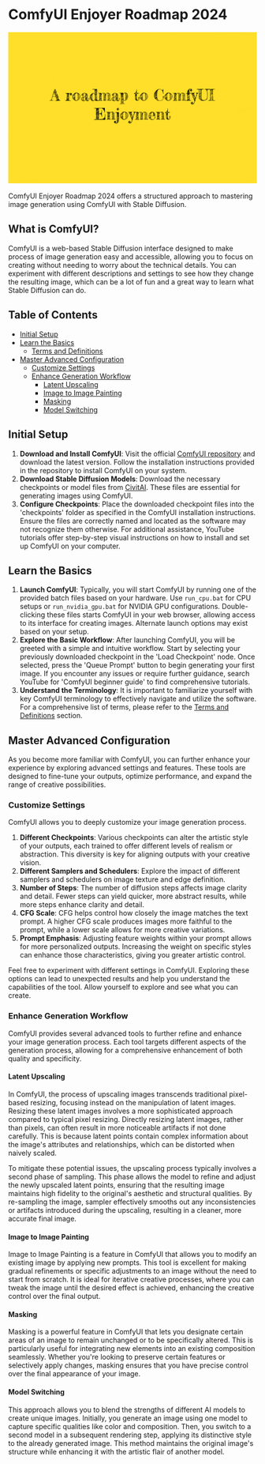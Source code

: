 # ComfyUI Enjoyer Roadmap 2024

![A roadmap to ComfyUI enjoyment](assets/thumbnail.png)

ComfyUI Enjoyer Roadmap 2024 offers a structured approach to mastering image generation using ComfyUI with Stable Diffusion.

## What is ComfyUI?

ComfyUI is a web-based Stable Diffusion interface designed to make process of image generation easy and accessible, allowing you to focus on creating without needing to worry about the technical details. You can experiment with different descriptions and settings to see how they change the resulting image, which can be a lot of fun and a great way to learn what Stable Diffusion can do.

## Table of Contents

- [Initial Setup](#initial-setup)
- [Learn the Basics](#learn-the-basics)
	- [Terms and Definitions](terms-and-definitions.md)
- [Master Advanced Configuration](#master-advanced-configuration)
	- [Customize Settings](#customize-settings)
	- [Enhance Generation Workflow](#enhance-generation-workflow)
		- [Latent Upscaling](#latent-upscaling)
		- [Image to Image Painting](#image-to-image-painting)
		- [Masking](#masking)
		- [Model Switching](#model-switching)

## Initial Setup

1. **Download and Install ComfyUI**: Visit the official <a href="https://github.com/comfyanonymous/ComfyUI" target="_blank">ComfyUI repository</a> and download the latest version. Follow the installation instructions provided in the repository to install ComfyUI on your system.
2. **Download Stable Diffusion Models**: Download the necessary checkpoints or model files from <a href="https://civitai.com" target="_blank">CivitAI</a>. These files are essential for generating images using ComfyUI.
3. **Configure Checkpoints**: Place the downloaded checkpoint files into the 'checkpoints' folder as specified in the ComfyUI installation instructions. Ensure the files are correctly named and located as the software may not recognize them otherwise. For additional assistance, YouTube tutorials offer step-by-step visual instructions on how to install and set up ComfyUI on your computer.

## Learn the Basics

1. **Launch ComfyUI**: Typically, you will start ComfyUI by running one of the provided batch files based on your hardware. Use `run_cpu.bat` for CPU setups or `run_nvidia_gpu.bat` for NVIDIA GPU configurations. Double-clicking these files starts ComfyUI in your web browser, allowing access to its interface for creating images. Alternate launch options may exist based on your setup.
2. **Explore the Basic Workflow**: After launching ComfyUI, you will be greeted with a simple and intuitive workflow. Start by selecting your previously downloaded checkpoint in the 'Load Checkpoint' node. Once selected, press the 'Queue Prompt' button to begin generating your first image. If you encounter any issues or require further guidance, search YouTube for 'ComfyUI beginner guide' to find comprehensive tutorials.
3. **Understand the Terminology**: It is important to familiarize yourself with key ComfyUI terminology to effectively navigate and utilize the software. For a comprehensive list of terms, please refer to the [Terms and Definitions](terms-and-definitions.md) section.

## Master Advanced Configuration

As you become more familiar with ComfyUI, you can further enhance your experience by exploring advanced settings and features. These tools are designed to fine-tune your outputs, optimize performance, and expand the range of creative possibilities.

### Customize Settings

ComfyUI allows you to deeply customize your image generation process.

1. **Different Checkpoints**: Various checkpoints can alter the artistic style of your outputs, each trained to offer different levels of realism or abstraction. This diversity is key for aligning outputs with your creative vision.
2. **Different Samplers and Schedulers**: Explore the impact of different samplers and schedulers on image texture and edge definition.
3. **Number of Steps**: The number of diffusion steps affects image clarity and detail. Fewer steps can yield quicker, more abstract results, while more steps enhance clarity and detail.
4. **CFG Scale**: CFG helps control how closely the image matches the text prompt. A higher CFG scale produces images more faithful to the prompt, while a lower scale allows for more creative variations.
5. **Prompt Emphasis**: Adjusting feature weights within your prompt allows for more personalized outputs. Increasing the weight on specific styles can enhance those characteristics, giving you greater artistic control.

Feel free to experiment with different settings in ComfyUI. Exploring these options can lead to unexpected results and help you understand the capabilities of the tool. Allow yourself to explore and see what you can create.

### Enhance Generation Workflow

ComfyUI provides several advanced tools to further refine and enhance your image generation process. Each tool targets different aspects of the generation process, allowing for a comprehensive enhancement of both quality and specificity.

#### Latent Upscaling

In ComfyUI, the process of upscaling images transcends traditional pixel-based resizing, focusing instead on the manipulation of latent images. Resizing these latent images involves a more sophisticated approach compared to typical pixel resizing. Directly resizing latent images, rather than pixels, can often result in more noticeable artifacts if not done carefully. This is because latent points contain complex information about the image's attributes and relationships, which can be distorted when naively scaled.

To mitigate these potential issues, the upscaling process typically involves a second phase of sampling. This phase allows the model to refine and adjust the newly upscaled latent points, ensuring that the resulting image maintains high fidelity to the original's aesthetic and structural qualities. By re-sampling the image, sampler effectively smooths out any inconsistencies or artifacts introduced during the upscaling, resulting in a cleaner, more accurate final image.

#### Image to Image Painting

Image to Image Painting is a feature in ComfyUI that allows you to modify an existing image by applying new prompts. This tool is excellent for making gradual refinements or specific adjustments to an image without the need to start from scratch. It is ideal for iterative creative processes, where you can tweak the image until the desired effect is achieved, enhancing the creative control over the final output.

#### Masking

Masking is a powerful feature in ComfyUI that lets you designate certain areas of an image to remain unchanged or to be specifically altered. This is particularly useful for integrating new elements into an existing composition seamlessly. Whether you're looking to preserve certain features or selectively apply changes, masking ensures that you have precise control over the final appearance of your image.

#### Model Switching

This approach allows you to blend the strengths of different AI models to create unique images. Initially, you generate an image using one model to capture specific qualities like color and composition. Then, you switch to a second model in a subsequent rendering step, applying its distinctive style to the already generated image. This method maintains the original image's structure while enhancing it with the artistic flair of another model.
